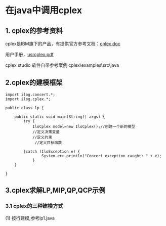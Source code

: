 # 在java中调用cplex
## 1. cplex的参考资料
cplex是IBM旗下的产品，有提供官方参考文档：[cplex doc](https://www.ibm.com/docs/en/icos/12.8.0.0?topic=cplex) 

用户手册，[usrcplex.pdf](https://www.ibm.com/docs/en/SSSA5P_12.8.0/ilog.odms.studio.help/pdf/usrcplex.pdf)

cplex studio 软件自带参考案例  cplex\examples\src\java 
## 2.cplex的建模框架
```
import ilog.concert.*;
import ilog.cplex.*;

public class lp {

	public static void main(String[] args) {
		try {
			IloCplex model=new IloCplex();//创建一个新的模型
			//定义决策变量
			//定义约束
			 //定义目标函数
			
		}catch (IloException e) {
				System.err.println("Concert exception caught: " + e);
			}
	}

}
```
## 3.cplex求解LP,MIP,QP,QCP示例
### 3.1 cplex的三种建模方式
(1) 按行建模,参考lp1.java

